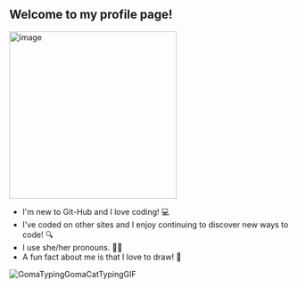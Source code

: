## Welcome to my profile page!

<img width="300" height="300" alt="image" src="https://github.com/user-attachments/assets/d24424e2-4d3b-49b0-a20f-068ab1d3698f" />



- I'm new to Git-Hub and I love coding! 💻
- I've coded on other sites and I enjoy continuing to discover new ways to code! 🔍
- I use she/her pronouns. 🙋‍♀️
- A fun fact about me is that I love to draw! 📝

![GomaTypingGomaCatTypingGIF](https://github.com/user-attachments/assets/183298b3-05ce-42a1-850e-824d2643cf85)
